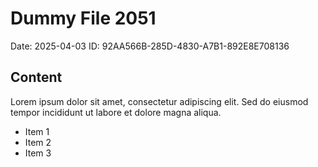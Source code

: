 # Dummy File 2051

Date: 2025-04-03
ID: 92AA566B-285D-4830-A7B1-892E8E708136

## Content

Lorem ipsum dolor sit amet, consectetur adipiscing elit.
Sed do eiusmod tempor incididunt ut labore et dolore magna aliqua.

* Item 1
* Item 2
* Item 3
